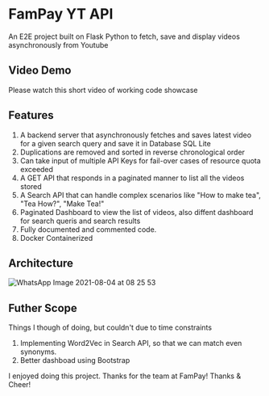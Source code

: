 # FamPay YT API
An E2E project built on Flask Python to fetch, save and display videos asynchronously from Youtube

## Video Demo
Please watch this short video of working code showcase


## Features
1. A backend server that asynchronously fetches and saves latest video for a given search query and save it in Database SQL Lite
2. Duplications are removed and sorted in reverse chronological order
3. Can take input of multiple API Keys for fail-over cases of resource quota exceeded
4. A GET API that responds in a paginated manner to list all the videos stored
5. A Search API that can handle complex scenarios like "How to make tea", "Tea How?", "Make Tea!"
6. Paginated Dashboard to view the list of videos, also diffent dashboard for search queris and search results
7. Fully documented and commented code.
8. Docker Containerized

## Architecture
![WhatsApp Image 2021-08-04 at 08 25 53](https://user-images.githubusercontent.com/29350756/128118905-288b6797-c969-476d-b5b5-075c6d798e84.jpeg)


## Futher Scope
Things I though of doing, but couldn't due to time constraints
1. Implementing Word2Vec in Search API, so that we can match even synonyms.
2. Better dashboad using Bootstrap

I enjoyed doing this project. Thanks for the team at FamPay!
Thanks & Cheer!
